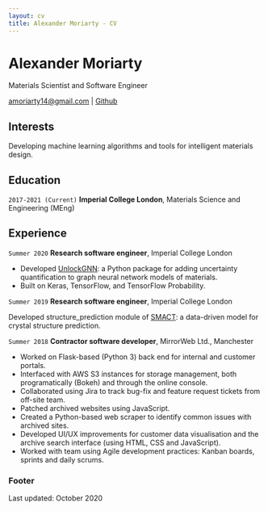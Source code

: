 ```yaml
---
layout: cv
title: Alexander Moriarty - CV
---
```


# Alexander Moriarty

Materials Scientist and Software Engineer

<div id="webaddress">
<a href="mailto:amoriarty14@gmail.com">amoriarty14@gmail.com</a>
| <a href="https://github.com/a-ws-m">Github</a>
</div>

## Interests

Developing machine learning algorithms and tools for intelligent materials design.

## Education

`2017-2021 (Current)`
__Imperial College London__, Materials Science and Engineering (MEng)

## Experience

`Summer 2020`
__Research software engineer__, Imperial College London

- Developed [UnlockGNN](https://github.com/a-ws-m/unlockGNN): a Python package for adding uncertainty quantification to graph neural network models of materials.
- Built on Keras, TensorFlow, and TensorFlow Probability.

`Summer 2019`
__Research software engineer__, Imperial College London

Developed structure_prediction module of [SMACT](https://github.com/WMD-group/SMACT): a data-driven model for crystal structure prediction.

`Summer 2018`
__Contractor software developer__, MirrorWeb Ltd., Manchester

- Worked on Flask-based (Python 3) back end for internal and customer portals.
- Interfaced with AWS S3 instances for storage management, both programatically (Bokeh) and through the online console.
- Collaborated using Jira to track bug-fix and feature request tickets from off-site team.
- Patched archived websites using JavaScript.
- Created a Python-based web scraper to identify common issues with archived sites.
- Developed UI/UX improvements for customer data visualisation and the archive search interface (using HTML, CSS and JavaScript).
- Worked with team using Agile development practices: Kanban boards, sprints and daily scrums.

### Footer

Last updated: October 2020
